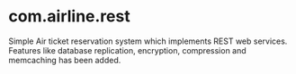 com.airline.rest
================

Simple Air ticket reservation system which implements REST web services. Features like database replication, encryption, compression and memcaching has been added.
